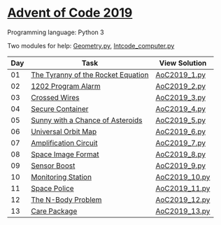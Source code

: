 # [Advent of Code 2019](https://adventofcode.com/2019/about)

Programming language: Python 3

Two modules for help: [Geometry.py](/Geometry.py), [Intcode_computer.py](/Intcode_computer.py)

| Day | Task                                                                      | View Solution                                                             |
| --- | ------------------------------------------------------------------------- | ------------------------------------------------------------------------- |
| 01  | [The Tyranny of the Rocket Equation](https://adventofcode.com/2019/day/1) | [AoC2019_1.py](/Day01/AoC2019_1.py)                                       |
| 02  | [1202 Program Alarm](https://adventofcode.com/2019/day/2)                 | [AoC2019_2.py](/Day02/AoC2019_2.py)                                       |
| 03  | [Crossed Wires](https://adventofcode.com/2019/day/3)                      | [AoC2019_3.py](/Day03/AoC2019_3.py)                                       |
| 04  | [Secure Container](https://adventofcode.com/2019/day/4)                   | [AoC2019_4.py](/Day04/AoC2019_4.py)                                       |
| 05  | [Sunny with a Chance of Asteroids](https://adventofcode.com/2019/day/5)   | [AoC2019_5.py](/Day05/AoC2019_5.py)                                       |
| 06  | [Universal Orbit Map](https://adventofcode.com/2019/day/6)                | [AoC2019_6.py](/Day06/AoC2019_6.py)                                       |
| 07  | [Amplification Circuit](https://adventofcode.com/2019/day/7)              | [AoC2019_7.py](/Day07/AoC2019_7.py)                                       |
| 08  | [Space Image Format](https://adventofcode.com/2019/day/8)                 | [AoC2019_8.py](/Day08/AoC2019_8.py)                                       |
| 09  | [Sensor Boost](https://adventofcode.com/2019/day/9)                       | [AoC2019_9.py](/Day09/AoC2019_9.py)                                       |
| 10  | [Monitoring Station](https://adventofcode.com/2019/day/10)                | [AoC2019_10.py](/Day10/AoC2019_10.py)                                     |
| 11  | [Space Police](https://adventofcode.com/2019/day/11)                      | [AoC2019_11.py](/Day11/AoC2019_11.py)                                     |
| 12  | [The N-Body Problem](https://adventofcode.com/2019/day/12)                | [AoC2019_12.py](/Day12/AoC2019_12.py)                                     |
| 13  | [Care Package](https://adventofcode.com/2019/day/13)                      | [AoC2019_13.py](/Day13/AoC2019_13.py)                                     |